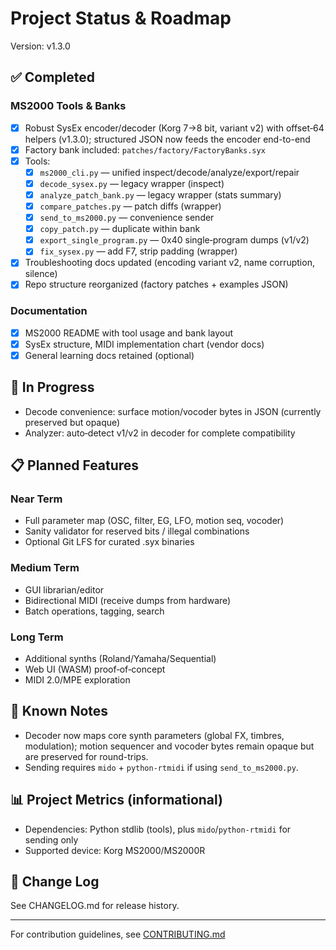# Project Status & Roadmap

Version: v1.3.0

## ✅ Completed

### MS2000 Tools & Banks
- [x] Robust SysEx encoder/decoder (Korg 7→8 bit, variant v2) with offset‑64 helpers (v1.3.0); structured JSON now feeds the encoder end-to-end
- [x] Factory bank included: `patches/factory/FactoryBanks.syx`
- [x] Tools:
  - [x] `ms2000_cli.py` — unified inspect/decode/analyze/export/repair
  - [x] `decode_sysex.py` — legacy wrapper (inspect)
  - [x] `analyze_patch_bank.py` — legacy wrapper (stats summary)
  - [x] `compare_patches.py` — patch diffs (wrapper)
  - [x] `send_to_ms2000.py` — convenience sender
  - [x] `copy_patch.py` — duplicate within bank
  - [x] `export_single_program.py` — 0x40 single‑program dumps (v1/v2)
  - [x] `fix_sysex.py` — add F7, strip padding (wrapper)
- [x] Troubleshooting docs updated (encoding variant v2, name corruption, silence)
- [x] Repo structure reorganized (factory patches + examples JSON)

### Documentation
- [x] MS2000 README with tool usage and bank layout
- [x] SysEx structure, MIDI implementation chart (vendor docs)
- [x] General learning docs retained (optional)

## 🚧 In Progress

- Decode convenience: surface motion/vocoder bytes in JSON (currently preserved but opaque)
- Analyzer: auto‑detect v1/v2 in decoder for complete compatibility

## 📋 Planned Features

### Near Term
- Full parameter map (OSC, filter, EG, LFO, motion seq, vocoder)
- Sanity validator for reserved bits / illegal combinations
- Optional Git LFS for curated .syx binaries

### Medium Term
- GUI librarian/editor
- Bidirectional MIDI (receive dumps from hardware)
- Batch operations, tagging, search

### Long Term
- Additional synths (Roland/Yamaha/Sequential)
- Web UI (WASM) proof‑of‑concept
- MIDI 2.0/MPE exploration

## 🐛 Known Notes

- Decoder now maps core synth parameters (global FX, timbres, modulation); motion sequencer and vocoder bytes remain opaque but are preserved for round-trips.
- Sending requires `mido` + `python-rtmidi` if using `send_to_ms2000.py`.

## 📊 Project Metrics (informational)

- Dependencies: Python stdlib (tools), plus `mido`/`python-rtmidi` for sending only
- Supported device: Korg MS2000/MS2000R

## 📝 Change Log

See CHANGELOG.md for release history.

---

For contribution guidelines, see [CONTRIBUTING.md](CONTRIBUTING.md)
